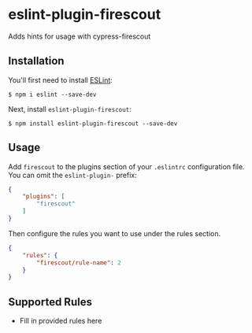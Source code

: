 # eslint-plugin-firescout

Adds hints for usage with cypress-firescout

## Installation

You'll first need to install [ESLint](http://eslint.org):

```
$ npm i eslint --save-dev
```

Next, install `eslint-plugin-firescout`:

```
$ npm install eslint-plugin-firescout --save-dev
```


## Usage

Add `firescout` to the plugins section of your `.eslintrc` configuration file. You can omit the `eslint-plugin-` prefix:

```json
{
    "plugins": [
        "firescout"
    ]
}
```


Then configure the rules you want to use under the rules section.

```json
{
    "rules": {
        "firescout/rule-name": 2
    }
}
```

## Supported Rules

* Fill in provided rules here





